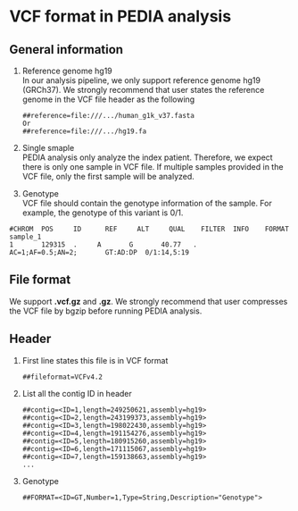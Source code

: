 # VCF format in PEDIA analysis
## General information
1. Reference genome hg19 <br>
   In our analysis pipeline, we only support reference genome hg19 (GRCh37).
   We strongly recommend that user states the reference genome in the VCF file header as the following
   ```
   ##reference=file:///.../human_g1k_v37.fasta
   Or
   ##reference=file:///.../hg19.fa
   ```
   
1. Single smaple <br>
  PEDIA analysis only analyze the index patient. Therefore, we expect there is only one sample in VCF file. If multiple samples provided in the VCF file, only the first sample will be analyzed.
1. Genotype <br>
  VCF file should contain the genotype information of the sample. For example, the genotype of this variant is 0/1.
  ```
  #CHROM  POS     ID      REF     ALT     QUAL    FILTER  INFO    FORMAT  sample_1
  1       129315  .     A       G       40.77   .       AC=1;AF=0.5;AN=2;       GT:AD:DP  0/1:14,5:19
  ```

## File format
We support **.vcf.gz** and **.gz**. We strongly recommend that user compresses the VCF file by bgzip before running PEDIA analysis.

## Header
1. First line states this file is in VCF format
   ```
   ##fileformat=VCFv4.2
   ```
1. List all the contig ID in header
   ```
   ##contig=<ID=1,length=249250621,assembly=hg19>
   ##contig=<ID=2,length=243199373,assembly=hg19>
   ##contig=<ID=3,length=198022430,assembly=hg19>
   ##contig=<ID=4,length=191154276,assembly=hg19>
   ##contig=<ID=5,length=180915260,assembly=hg19>
   ##contig=<ID=6,length=171115067,assembly=hg19>
   ##contig=<ID=7,length=159138663,assembly=hg19>
   ...
   ```
1. Genotype
   ```
   ##FORMAT=<ID=GT,Number=1,Type=String,Description="Genotype">
   ```
